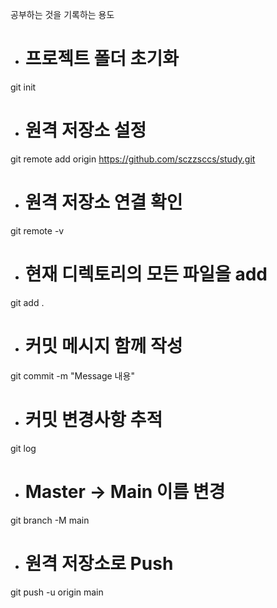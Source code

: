 공부하는 것을 기록하는 용도

- # 프로젝트 폴더 초기화
git init

- # 원격 저장소 설정
git remote add origin https://github.com/sczzsccs/study.git

- # 원격 저장소 연결 확인
git remote -v

- # 현재 디렉토리의 모든 파일을 add
git add .

- # 커밋 메시지 함께 작성
git commit -m "Message 내용" 

- # 커밋 변경사항 추적
git log

- # Master -> Main 이름 변경
git branch -M main 

- # 원격 저장소로 Push
git push -u origin main
